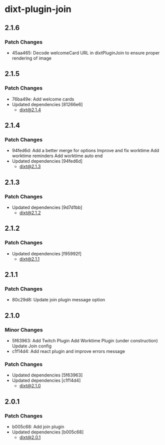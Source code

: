 # dixt-plugin-join

## 2.1.6

### Patch Changes

- 45aa465: Decode welcomeCard URL in dixtPluginJoin to ensure proper rendering of image

## 2.1.5

### Patch Changes

- 76ba49e: Add welcome cards
- Updated dependencies [81266e6]
  - dixt@2.1.4

## 2.1.4

### Patch Changes

- 94fed6d: Add a better merge for options
  Improve and fix worktime
  Add worktime reminders
  Add worktime auto end
- Updated dependencies [94fed6d]
  - dixt@2.1.3

## 2.1.3

### Patch Changes

- Updated dependencies [9d7d1bb]
  - dixt@2.1.2

## 2.1.2

### Patch Changes

- Updated dependencies [f95992f]
  - dixt@2.1.1

## 2.1.1

### Patch Changes

- 80c29d8: Update join plugin message option

## 2.1.0

### Minor Changes

- 5f63963: Add Twitch Plugin
  Add Worktime Plugin (under construction)
  Update Join config
- c1f14d4: Add react plugin and improve errors message

### Patch Changes

- Updated dependencies [5f63963]
- Updated dependencies [c1f14d4]
  - dixt@2.1.0

## 2.0.1

### Patch Changes

- b005c68: Add join plugin
- Updated dependencies [b005c68]
  - dixt@2.0.1
